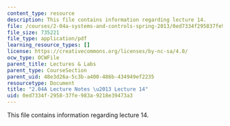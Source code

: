 ```yaml
---
content_type: resource
description: This file contains information regarding lecture 14.
file: /courses/2-04a-systems-and-controls-spring-2013/0ed7334f295837fe983a9218e39473a3_MIT2_04AS13_Lecture14.pdf
file_size: 735221
file_type: application/pdf
learning_resource_types: []
license: https://creativecommons.org/licenses/by-nc-sa/4.0/
ocw_type: OCWFile
parent_title: Lectures & Labs
parent_type: CourseSection
parent_uid: 48e3d26a-5c3b-a400-486b-434949ef2235
resourcetype: Document
title: "2.04A Lecture Notes \u2013 Lecture 14"
uid: 0ed7334f-2958-37fe-983a-9218e39473a3
---
```

This file contains information regarding lecture 14.